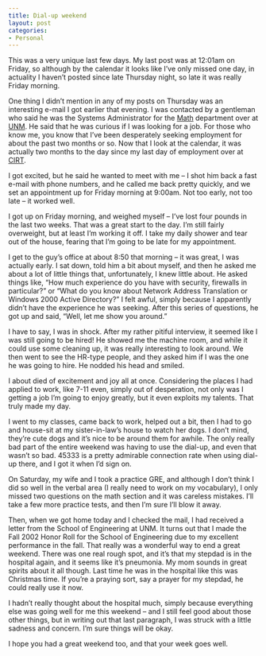 ```yaml
---
title: Dial-up weekend
layout: post
categories:
- Personal
---
```

This was a very unique last few days. My last post was at 12:01am on Friday, so although by the calendar it looks like I’ve only missed one day, in actuality I haven’t posted since late Thursday night, so late it was really Friday morning.

One thing I didn’t mention in any of my posts on Thursday was an interesting e-mail I got earlier that evening. I was contacted by a gentleman who said he was the Systems Administrator for the [Math][1] department over at [UNM][2]. He said that he was curious if I was looking for a job. For those who know me, you know that I’ve been desperately seeking employment for about the past two months or so. Now that I look at the calendar, it was actually two months to the day since my last day of employment over at [CIRT][3].

I got excited, but he said he wanted to meet with me – I shot him back a fast e-mail with phone numbers, and he called me back pretty quickly, and we set an appointment up for Friday morning at 9:00am. Not too early, not too late – it worked well.

I got up on Friday morning, and weighed myself – I’ve lost four pounds in the last two weeks. That was a great start to the day. I’m still fairly overweight, but at least I’m working it off. I take my daily shower and tear out of the house, fearing that I’m going to be late for my appointment.

I get to the guy’s office at about 8:50 that morning – it was great, I was actually early. I sat down, told him a bit about myself, and then he asked me about a lot of little things that, unfortunately, I knew little about. He asked things like, “How much experience do you have with security, firewalls in particular?” or “What do you know about Network Address Translation or Windows 2000 Active Directory?” I felt awful, simply because I apparently didn’t have the experience he was seeking. After this series of questions, he got up and said, “Well, let me show you around.”

I have to say, I was in shock. After my rather pitiful interview, it seemed like I was still going to be hired! He showed me the machine room, and while it could use some cleaning up, it was really interesting to look around. We then went to see the HR-type people, and they asked him if I was the one he was going to hire. He nodded his head and smiled.

I about died of excitement and joy all at once. Considering the places I had applied to work, like 7-11 even, simply out of desperation, not only was I getting a job I’m going to enjoy greatly, but it even exploits my talents. That truly made my day.

I went to my classes, came back to work, helped out a bit, then I had to go and house-sit at my sister-in-law’s house to watch her dogs. I don’t mind, they’re cute dogs and it’s nice to be around them for awhile. The only really bad part of the entire weekend was having to use the dial-up, and even that wasn’t so bad. 45333 is a pretty admirable connection rate when using dial-up there, and I got it when I’d sign on.

On Saturday, my wife and I took a practice GRE, and although I don’t think I did so well in the verbal area (I really need to work on my vocabulary), I only missed two questions on the math section and it was careless mistakes. I’ll take a few more practice tests, and then I’m sure I’ll blow it away.

Then, when we got home today and I checked the mail, I had received a letter from the School of Engineering at UNM. It turns out that I made the Fall 2002 Honor Roll for the School of Engineering due to my excellent performance in the fall. That really was a wonderful way to end a great weekend. There was one real rough spot, and it’s that my stepdad is in the hospital again, and it seems like it’s pneumonia. My mom sounds in great spirits about it all though. Last time he was in the hospital like this was Christmas time. If you’re a praying sort, say a prayer for my stepdad, he could really use it now.

I hadn’t really thought about the hospital much, simply because everything else was going well for me this weekend – and I still feel good about those other things, but in writing out that last paragraph, I was struck with a little sadness and concern. I’m sure things will be okay.

I hope you had a great weekend too, and that your week goes well.

 [1]: http://www.math.unm.edu
 [2]: http://www.unm.edu
 [3]: http://www.unm.edu/cirt